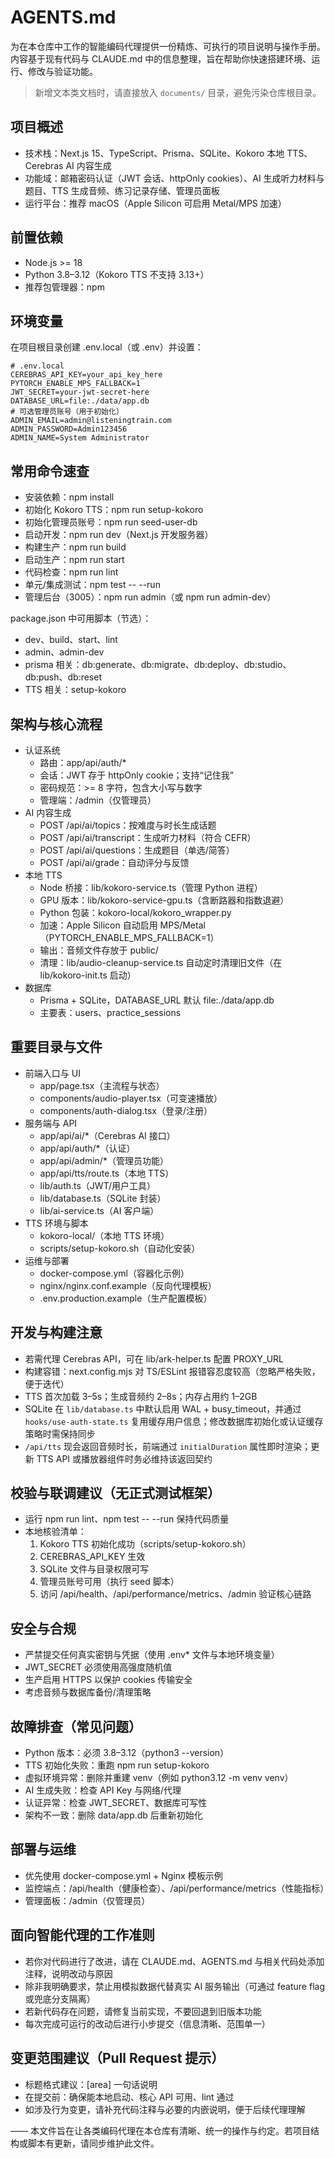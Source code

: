 # AGENTS.md

为在本仓库中工作的智能编码代理提供一份精炼、可执行的项目说明与操作手册。内容基于现有代码与 CLAUDE.md 中的信息整理，旨在帮助你快速搭建环境、运行、修改与验证功能。

> 新增文本类文档时，请直接放入 `documents/` 目录，避免污染仓库根目录。

## 项目概述
- 技术栈：Next.js 15、TypeScript、Prisma、SQLite、Kokoro 本地 TTS、Cerebras AI 内容生成
- 功能域：邮箱密码认证（JWT 会话、httpOnly cookies）、AI 生成听力材料与题目、TTS 生成音频、练习记录存储、管理员面板
- 运行平台：推荐 macOS（Apple Silicon 可启用 Metal/MPS 加速）

## 前置依赖
- Node.js >= 18
- Python 3.8–3.12（Kokoro TTS 不支持 3.13+）
- 推荐包管理器：npm

## 环境变量
在项目根目录创建 .env.local（或 .env）并设置：
```
# .env.local
CEREBRAS_API_KEY=your_api_key_here
PYTORCH_ENABLE_MPS_FALLBACK=1
JWT_SECRET=your-jwt-secret-here
DATABASE_URL=file:./data/app.db
# 可选管理员账号（用于初始化）
ADMIN_EMAIL=admin@listeningtrain.com
ADMIN_PASSWORD=Admin123456
ADMIN_NAME=System Administrator
```

## 常用命令速查
- 安装依赖：npm install
- 初始化 Kokoro TTS：npm run setup-kokoro
- 初始化管理员账号：npm run seed-user-db
- 启动开发：npm run dev（Next.js 开发服务器）
- 构建生产：npm run build
- 启动生产：npm run start
- 代码检查：npm run lint
- 单元/集成测试：npm test -- --run
- 管理后台（3005）：npm run admin（或 npm run admin-dev）

package.json 中可用脚本（节选）：
- dev、build、start、lint
- admin、admin-dev
- prisma 相关：db:generate、db:migrate、db:deploy、db:studio、db:push、db:reset
- TTS 相关：setup-kokoro

## 架构与核心流程
- 认证系统
  - 路由：app/api/auth/*
  - 会话：JWT 存于 httpOnly cookie；支持“记住我”
  - 密码规范：>= 8 字符，包含大小写与数字
  - 管理端：/admin（仅管理员）
- AI 内容生成
  - POST /api/ai/topics：按难度与时长生成话题
  - POST /api/ai/transcript：生成听力材料（符合 CEFR）
  - POST /api/ai/questions：生成题目（单选/简答）
  - POST /api/ai/grade：自动评分与反馈
- 本地 TTS
  - Node 桥接：lib/kokoro-service.ts（管理 Python 进程）
  - GPU 版本：lib/kokoro-service-gpu.ts（含断路器和指数退避）
  - Python 包装：kokoro-local/kokoro_wrapper.py
  - 加速：Apple Silicon 自动启用 MPS/Metal（PYTORCH_ENABLE_MPS_FALLBACK=1）
  - 输出：音频文件存放于 public/
  - 清理：lib/audio-cleanup-service.ts 自动定时清理旧文件（在 lib/kokoro-init.ts 启动）
- 数据库
  - Prisma + SQLite，DATABASE_URL 默认 file:./data/app.db
  - 主要表：users、practice_sessions

## 重要目录与文件
- 前端入口与 UI
  - app/page.tsx（主流程与状态）
  - components/audio-player.tsx（可变速播放）
  - components/auth-dialog.tsx（登录/注册）
- 服务端与 API
  - app/api/ai/*（Cerebras AI 接口）
  - app/api/auth/*（认证）
  - app/api/admin/*（管理员功能）
  - app/api/tts/route.ts（本地 TTS）
  - lib/auth.ts（JWT/用户工具）
  - lib/database.ts（SQLite 封装）
  - lib/ai-service.ts（AI 客户端）
- TTS 环境与脚本
  - kokoro-local/（本地 TTS 环境）
  - scripts/setup-kokoro.sh（自动化安装）
- 运维与部署
  - docker-compose.yml（容器化示例）
  - nginx/nginx.conf.example（反向代理模板）
  - .env.production.example（生产配置模板）

## 开发与构建注意
- 若需代理 Cerebras API，可在 lib/ark-helper.ts 配置 PROXY_URL
- 构建容错：next.config.mjs 对 TS/ESLint 报错容忍度较高（忽略严格失败，便于迭代）
- TTS 首次加载 3–5s；生成音频约 2–8s；内存占用约 1–2GB
- SQLite 在 `lib/database.ts` 中默认启用 WAL + busy_timeout，并通过 `hooks/use-auth-state.ts` 复用缓存用户信息；修改数据库初始化或认证缓存策略时需保持同步
- `/api/tts` 现会返回音频时长，前端通过 `initialDuration` 属性即时渲染；更新 TTS API 或播放器组件时务必维持该返回契约

## 校验与联调建议（无正式测试框架）
- 运行 npm run lint、npm test -- --run 保持代码质量
- 本地核验清单：
  1) Kokoro TTS 初始化成功（scripts/setup-kokoro.sh）
  2) CEREBRAS_API_KEY 生效
  3) SQLite 文件与目录权限可写
  4) 管理员账号可用（执行 seed 脚本）
  5) 访问 /api/health、/api/performance/metrics、/admin 验证核心链路

## 安全与合规
- 严禁提交任何真实密钥与凭据（使用 .env* 文件与本地环境变量）
- JWT_SECRET 必须使用高强度随机值
- 生产启用 HTTPS 以保护 cookies 传输安全
- 考虑音频与数据库备份/清理策略

## 故障排查（常见问题）
- Python 版本：必须 3.8–3.12（python3 --version）
- TTS 初始化失败：重跑 npm run setup-kokoro
- 虚拟环境异常：删除并重建 venv（例如 python3.12 -m venv venv）
- AI 生成失败：检查 API Key 与网络/代理
- 认证异常：检查 JWT_SECRET、数据库可写性
- 架构不一致：删除 data/app.db 后重新初始化

## 部署与运维
- 优先使用 docker-compose.yml + Nginx 模板示例
- 监控端点：/api/health（健康检查）、/api/performance/metrics（性能指标）
- 管理面板：/admin（仅管理员）

## 面向智能代理的工作准则
- 若你对代码进行了改进，请在 CLAUDE.md、AGENTS.md 与相关代码处添加注释，说明改动与原因
- 除非我明确要求，禁止用模拟数据代替真实 AI 服务输出（可通过 feature flag 或兜底分支隔离）
- 若新代码存在问题，请修复当前实现，不要回退到旧版本功能
- 每次完成可运行的改动后进行小步提交（信息清晰、范围单一）

## 变更范围建议（Pull Request 提示）
- 标题格式建议：[area] 一句话说明
- 在提交前：确保能本地启动、核心 API 可用、lint 通过
- 如涉及行为变更，请补充代码注释与必要的内嵌说明，便于后续代理理解

——
本文件旨在让各类编码代理在本仓库有清晰、统一的操作与约定。若项目结构或脚本有更新，请同步维护此文件。
